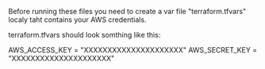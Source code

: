 Before running these files you need to create a var file "terraform.tfvars" localy taht contains your AWS credentials.

terraform.tfvars should look somthing like this:

AWS_ACCESS_KEY = "XXXXXXXXXXXXXXXXXXXXX"
AWS_SECRET_KEY = "XXXXXXXXXXXXXXXXXXXXX"
